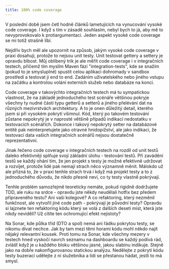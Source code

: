 ```yaml
---
title: 100% code coverage
---
```


V poslední době jsem četl hodně článků lametujících na vynucování vysoké code coverage. I když s tím v zásadě souhlasím, nebyl bych to já, aby mě to nevyprovokovalo k protiargumentaci. Jeden aspekt vysoké code coverage se mi totiž strašně líbí.

Nejdřív bych měl ale upozornit na způsob, jakým vysoké code coverage v praxi dosahuji, protože to nejsou unit testy. Unit testovat gettery a settery je opravdu blbost. Můj oblíbený trik je ale měřit code coverage i v integračních testech, přičemž tím myslím Maven fázi "integration-tests", kde se snažím (pokud to je smysluplné) spustit celou aplikaci dohromady v sandbox prostředí a testovat ji‎ end to end. Zadáním uživatelského nebo jiného vstupu na začátku a kontrolou volání externích služeb nebo databáze na konci.

Code coverage v takovýchto integračních testech má tu sympatickou vlastnost, že na základě jednoduchého test scénáře většinou pokryje všechny ty nudné části typu getterů a setterů a jiného přelévání dat na různých mezivrstvách architektury. ‎A to je onen důležitý detail, kterého jsem si při vysokém pokrytí všimnul. Kód, který po takovém testování zůstane nepokrytý je v naprosté většině případů indikací nedostatku v testovacích scénářích. Dokonce i‎ takový nepokrytý setter na databázové entitě pak neinterpretujete jako otravné hnidopižství, ale jako indikaci, že testovací data vašich integračních scénářů nejsou dostatečně reprezentativní.

Jinak řečeno code coverage v integračních testech na rozdíl od unit testů daleko efektivněji splňuje svojí základní úlohu - testování testů. Při zavádění testů se každý ohání tím, že jen projekt s testy je možné efektivně udržovat a rozvíjet, protože lidé pak nemají strach něco významně měnit. Málokdo už ale přizná to, že v praxi tenhle strach trvá i když má projekt testy a to z jednoduchého důvodu, že nikdo přesně neví, co ty testy vlastně pokrývají.

Tenhle problém samozřejmě teoreticky nemáte, pokud rigidně dodržujete TDD, ale ruku na srdce - opravdu jste někdy neudělali hotfix bez předem připraveného testu? Ani vaši kolegové? A co refaktoring, který nezměnil funkčnost, ale vytvořil jiné code path - ‎pokrývají je původní testy? Opravdu si lajznete ten refaktoring kódu který se volá z dalších deseti míst, která jste nikdy neviděli? Už cítíte ten ochromující efekt nejistoty?

Na Sonar, kde půlka tříd (DTO a spol) nemá ani řádku pokrytou testy, se nikomu dívat nechce. Jak by tam mezi těmi horami kódu mohl někdo najít nějaký relevantní kousek. Proti tomu na Sonar, kde všechny mezery v testech hned vyskočí navrch seznamu na dashboardu se každý podívá rád, zvlášť když je u každého bloku většinou jasné, jakou slabinu indikuje. Stejně jako na dobře nakonfigurovanou statickou analýzu. Nedělejte z pokrytí kódu testy buzeraci udělejte z ní služebníka a lidi se přestanou hádat, jestli to má smysl.